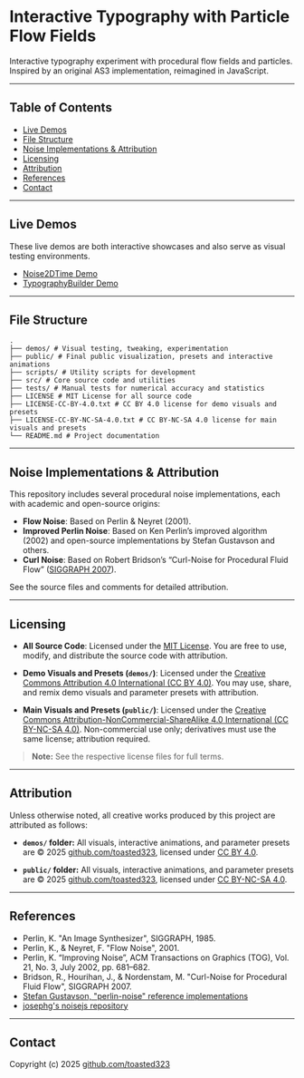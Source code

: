 # Interactive Typography with Particle Flow Fields

Interactive typography experiment with procedural flow fields and particles.
Inspired by an original AS3 implementation, reimagined in JavaScript.

---

## Table of Contents

- [Live Demos](#live-demos)
- [File Structure](#file-structure)
- [Noise Implementations & Attribution](#noise-implementations--attribution)
- [Licensing](#licensing)
- [Attribution](#attribution)
- [References](#references)
- [Contact](#contact)

---

## Live Demos


These live demos are both interactive showcases and also serve as visual testing environments.

- [Noise2DTime Demo](https://toasted323.github.io/interactive-typography-with-particle-flow-fields/demos/noise2dtime/)
- [TypographyBuilder Demo](https://toasted323.github.io/interactive-typography-with-particle-flow-fields/demos/typography-builder/)

---

## File Structure

```
.
├── demos/ # Visual testing, tweaking, experimentation
├── public/ # Final public visualization, presets and interactive animations
├── scripts/ # Utility scripts for development
├── src/ # Core source code and utilities
├── tests/ # Manual tests for numerical accuracy and statistics
├── LICENSE # MIT License for all source code
├── LICENSE-CC-BY-4.0.txt # CC BY 4.0 license for demo visuals and presets
├── LICENSE-CC-BY-NC-SA-4.0.txt # CC BY-NC-SA 4.0 license for main visuals and presets
└── README.md # Project documentation
```

---

## Noise Implementations & Attribution

This repository includes several procedural noise implementations, each with academic and open-source origins:

- **Flow Noise**: Based on Perlin & Neyret (2001).
- **Improved Perlin Noise**: Based on Ken Perlin’s improved algorithm (2002) and open-source implementations by Stefan Gustavson and others.
- **Curl Noise**: Based on Robert Bridson’s “Curl-Noise for Procedural Fluid Flow” ([SIGGRAPH 2007](https://www.cs.ubc.ca/~rbridson/docs/bridson-siggraph2007-curlnoise.pdf)).

See the source files and comments for detailed attribution.

---

## Licensing

- **All Source Code**:
  Licensed under the [MIT License](./LICENSE).
  You are free to use, modify, and distribute the source code with attribution.

- **Demo Visuals and Presets (`demos/`)**:
  Licensed under the [Creative Commons Attribution 4.0 International (CC BY 4.0)](./LICENSE-CC-BY-4.0.txt).
  You may use, share, and remix demo visuals and parameter presets with attribution.

- **Main Visuals and Presets (`public/`)**:
  Licensed under the [Creative Commons Attribution-NonCommercial-ShareAlike 4.0 International (CC BY-NC-SA 4.0)](./LICENSE-CC-BY-NC-SA-4.0.txt).
  Non-commercial use only; derivatives must use the same license; attribution required.

> **Note:**
> See the respective license files for full terms.

---

## Attribution

Unless otherwise noted, all creative works produced by this project are attributed as follows:

- **`demos/` folder:**
  All visuals, interactive animations, and parameter presets are © 2025 [github.com/toasted323](https://github.com/toasted323), licensed under [CC BY 4.0](https://creativecommons.org/licenses/by/4.0/).

- **`public/` folder:**
  All visuals, interactive animations, and parameter presets are © 2025 [github.com/toasted323](https://github.com/toasted323), licensed under [CC BY-NC-SA 4.0](https://creativecommons.org/licenses/by-nc-sa/4.0/).


---

## References

- Perlin, K. "An Image Synthesizer", SIGGRAPH, 1985.
- Perlin, K., & Neyret, F. "Flow Noise", 2001.
- Perlin, K. “Improving Noise”, ACM Transactions on Graphics (TOG), Vol. 21, No. 3, July 2002, pp. 681–682.
- Bridson, R., Hourihan, J., & Nordenstam, M. "Curl-Noise for Procedural Fluid Flow", SIGGRAPH 2007.
- [Stefan Gustavson, "perlin-noise" reference implementations](https://github.com/stegu/perlin-noise)
- [josephg's noisejs repository](https://github.com/josephg/noisejs/blob/master/perlin.js)

---

## Contact

Copyright (c) 2025 [github.com/toasted323](https://github.com/toasted323)
